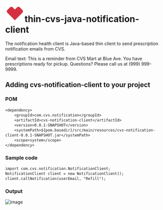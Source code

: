 # ![image](https://github.com/jmconelogin/jmconelogin/blob/main/custom_logo.png)thin-cvs-java-notification-client 
The notification health client is Java-based thin client to send prescription notification emails from CVS.

Email text:
This is a reminder from CVS Mart at Blue Ave. You have prescriptions ready for pickup. Questions? Please call us at (999) 999-9999.

## Adding cvs-notification-client to your project
### POM
    <dependency>
        <groupId>com.cvs.notification</groupId>
        <artifactId>cvs-notification-client</artifactId>
        <version>0.0.1-SNAPSHOT</version>
        <systemPath>${pom.basedir}/src/main/resources/cvs-notification-client-0.0.1-SNAPSHOT.jar</systemPath>
        <scope>system</scope>
    </dependency>
 ### Sample code
    import com.cvs.notification.NotificationClient;
    NotificationClient client = new NotificationClient();
    client.callNotification(userEmail, "Refill");
 ### Output
![image](https://user-images.githubusercontent.com/98829230/156652536-1fd7358d-1ac7-45a0-bd45-f03af0f94bfe.png)
